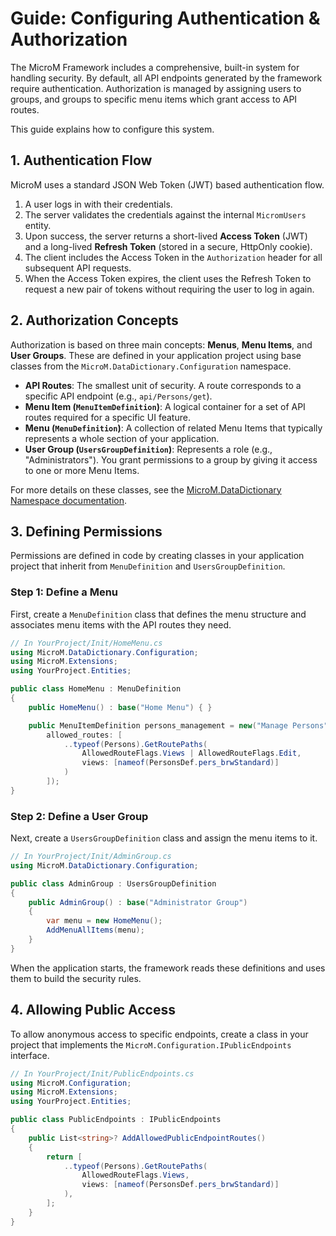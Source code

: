 # Guide: Configuring Authentication & Authorization

The MicroM Framework includes a comprehensive, built-in system for handling security. By default, all API endpoints generated by the framework require authentication. Authorization is managed by assigning users to groups, and groups to specific menu items which grant access to API routes.

This guide explains how to configure this system.

## 1. Authentication Flow

MicroM uses a standard JSON Web Token (JWT) based authentication flow.
1.  A user logs in with their credentials.
2.  The server validates the credentials against the internal `MicromUsers` entity.
3.  Upon success, the server returns a short-lived **Access Token** (JWT) and a long-lived **Refresh Token** (stored in a secure, HttpOnly cookie).
4.  The client includes the Access Token in the `Authorization` header for all subsequent API requests.
5.  When the Access Token expires, the client uses the Refresh Token to request a new pair of tokens without requiring the user to log in again.

## 2. Authorization Concepts

Authorization is based on three main concepts: **Menus**, **Menu Items**, and **User Groups**. These are defined in your application project using base classes from the `MicroM.DataDictionary.Configuration` namespace.

*   **API Routes**: The smallest unit of security. A route corresponds to a specific API endpoint (e.g., `api/Persons/get`).
*   **Menu Item (`MenuItemDefinition`)**: A logical container for a set of API routes required for a specific UI feature.
*   **Menu (`MenuDefinition`)**: A collection of related Menu Items that typically represents a whole section of your application.
*   **User Group (`UsersGroupDefinition`)**: Represents a role (e.g., "Administrators"). You grant permissions to a group by giving it access to one or more Menu Items.

For more details on these classes, see the [MicroM.DataDictionary Namespace documentation](../namespaces/DataDictionary/index.md).

## 3. Defining Permissions

Permissions are defined in code by creating classes in your application project that inherit from `MenuDefinition` and `UsersGroupDefinition`.

### Step 1: Define a Menu

First, create a `MenuDefinition` class that defines the menu structure and associates menu items with the API routes they need.

```csharp
// In YourProject/Init/HomeMenu.cs
using MicroM.DataDictionary.Configuration;
using MicroM.Extensions;
using YourProject.Entities;

public class HomeMenu : MenuDefinition
{
    public HomeMenu() : base("Home Menu") { }

    public MenuItemDefinition persons_management = new("Manage Persons",
        allowed_routes: [
            ..typeof(Persons).GetRoutePaths(
                AllowedRouteFlags.Views | AllowedRouteFlags.Edit,
                views: [nameof(PersonsDef.pers_brwStandard)]
            )
        ]);
}
```

### Step 2: Define a User Group

Next, create a `UsersGroupDefinition` class and assign the menu items to it.

```csharp
// In YourProject/Init/AdminGroup.cs
using MicroM.DataDictionary.Configuration;

public class AdminGroup : UsersGroupDefinition
{
    public AdminGroup() : base("Administrator Group")
    {
        var menu = new HomeMenu();
        AddMenuAllItems(menu);
    }
}
```

When the application starts, the framework reads these definitions and uses them to build the security rules.

## 4. Allowing Public Access

To allow anonymous access to specific endpoints, create a class in your project that implements the `MicroM.Configuration.IPublicEndpoints` interface.

```csharp
// In YourProject/Init/PublicEndpoints.cs
using MicroM.Configuration;
using MicroM.Extensions;
using YourProject.Entities;

public class PublicEndpoints : IPublicEndpoints
{
    public List<string>? AddAllowedPublicEndpointRoutes()
    {
        return [
            ..typeof(Persons).GetRoutePaths(
                AllowedRouteFlags.Views,
                views: [nameof(PersonsDef.pers_brwStandard)]
            ),
        ];
    }
}
```
